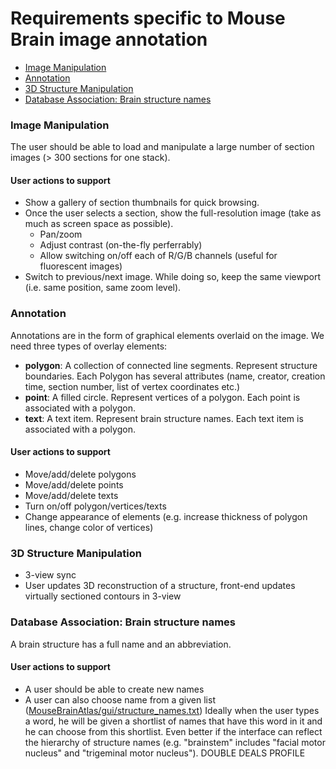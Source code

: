 # Requirements specific to Mouse Brain image annotation

- [Image Manipulation](#image-manipulation)
- [Annotation](#annotation)
- [3D Structure Manipulation](#3d-structure-manipulation)
- [Database Association: Brain structure names](#database-association-brain-structure-names)

### Image Manipulation
The user should be able to load and manipulate a large number of section images (> 300 sections for one stack).

#### User actions to support
- Show a gallery of section thumbnails for quick browsing.
- Once the user selects a section, show the full-resolution image (take as much as screen space as possible).
  - Pan/zoom
  - Adjust contrast (on-the-fly perferrably)
  - Allow switching on/off each of R/G/B channels (useful for fluorescent images)
- Switch to previous/next image. While doing so, keep the same viewport (i.e. same position, same zoom level).

### Annotation
Annotations are in the form of graphical elements overlaid on the image.
We need three types of overlay elements:
- **polygon**: A collection of connected line segments. Represent structure boundaries. Each Polygon has several attributes (name, creator, creation time, section number, list of vertex coordinates etc.)
- **point**: A filled circle. Represent vertices of a polygon. Each point is associated with a polygon. 
- **text**: A text item. Represent brain structure names. Each text item is associated with a polygon.

#### User actions to support
- Move/add/delete polygons
- Move/add/delete points 
- Move/add/delete texts
- Turn on/off polygon/vertices/texts
- Change appearance of elements (e.g. increase thickness of polygon lines, change color of vertices)

### 3D Structure Manipulation
- 3-view sync
- User updates 3D reconstruction of a structure, front-end updates virtually sectioned contours in 3-view

### Database Association: Brain structure names
A brain structure has a full name and an abbreviation.

#### User actions to support
- A user should be able to create new names
- A user can also choose name from a given list ([MouseBrainAtlas/gui/structure_names.txt](https://github.com/mistycheney/MouseBrainAtlas/blob/master/gui/structure_names.txt)) Ideally when the user types a word, he will be given a shortlist of names that have this word in it and he can choose from this shortlist. Even better if the interface can reflect the hierarchy of structure names (e.g. "brainstem" includes "facial motor nucleus" and "trigeminal motor nucleus").
DOUBLE DEALS
PROFILE
